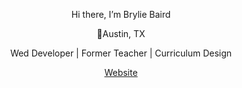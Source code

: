 <p align="center">Hi there, I’m Brylie Baird</p>
<p align="center">📍Austin, TX</p>
<p align="center">Wed Developer | Former Teacher | Curriculum Design</p>
<p align="center"><a href="https://bryliebaird.org/">Website</a></p>




<!--
Here are some ideas to get you started:
## Hi there 👋 I'm Brylie Baird
- 🔭 I’m currently working on ...
- 🌱 I’m currently learning ...
- 👯 I’m looking to collaborate on ...
- 🤔 I’m looking for help with ...
- 💬 Ask me about ...
- 📫 How to reach me: ...
- 😄 Pronouns: ...
- ⚡ Fun fact: ...
-->
